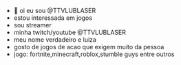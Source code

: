 - 👋 oi eu sou @TTVLUBLASER
-  estou interessada em jogos
-  sou streamer
- minha twitch/youtube @TTVLUBLASER
- meu nome verdadeiro e luiza
- gosto de jogos de acao que exigem muito da pessoa
- jogo: fortnite,minecraft,roblox,stumble guys entre outros

<!---
TTVLUBLASER/TTVLUBLASER is a ✨ special ✨ repository because its `README.md` (this file) appears on your GitHub profile.
You can click the Preview link to take a look at your changes.
--->
